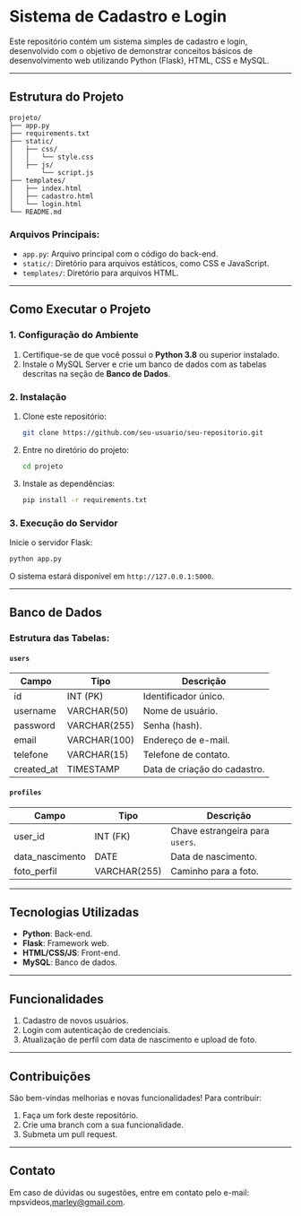 # Sistema de Cadastro e Login

Este repositório contém um sistema simples de cadastro e login, desenvolvido com o objetivo de demonstrar conceitos básicos de desenvolvimento web utilizando Python (Flask), HTML, CSS e MySQL.

---

## Estrutura do Projeto

```
projeto/
├── app.py
├── requirements.txt
├── static/
│   ├── css/
│   │   └── style.css
│   ├── js/
│       └── script.js
├── templates/
│   ├── index.html
│   ├── cadastro.html
│   └── login.html
└── README.md
```

### Arquivos Principais:
- `app.py`: Arquivo principal com o código do back-end.
- `static/`: Diretório para arquivos estáticos, como CSS e JavaScript.
- `templates/`: Diretório para arquivos HTML.

---

## Como Executar o Projeto

### 1. Configuração do Ambiente
1. Certifique-se de que você possui o **Python 3.8** ou superior instalado.
2. Instale o MySQL Server e crie um banco de dados com as tabelas descritas na seção de **Banco de Dados**.

### 2. Instalação
1. Clone este repositório:
   ```bash
   git clone https://github.com/seu-usuario/seu-repositorio.git
   ```
2. Entre no diretório do projeto:
   ```bash
   cd projeto
   ```
3. Instale as dependências:
   ```bash
   pip install -r requirements.txt
   ```

### 3. Execução do Servidor
Inicie o servidor Flask:
```bash
python app.py
```
O sistema estará disponível em `http://127.0.0.1:5000`.

---

## Banco de Dados

### Estrutura das Tabelas:

#### `users`
| Campo         | Tipo        | Descrição                   |
|---------------|-------------|-------------------------------|
| id            | INT (PK)    | Identificador único.         |
| username      | VARCHAR(50) | Nome de usuário.             |
| password      | VARCHAR(255)| Senha (hash).                |
| email         | VARCHAR(100)| Endereço de e-mail.          |
| telefone      | VARCHAR(15) | Telefone de contato.         |
| created_at    | TIMESTAMP   | Data de criação do cadastro. |

#### `profiles`
| Campo            | Tipo        | Descrição                  |
|------------------|-------------|-----------------------------|
| user_id          | INT (FK)    | Chave estrangeira para `users`. |
| data_nascimento  | DATE        | Data de nascimento.        |
| foto_perfil      | VARCHAR(255)| Caminho para a foto.       |

---

## Tecnologias Utilizadas

- **Python**: Back-end.
- **Flask**: Framework web.
- **HTML/CSS/JS**: Front-end.
- **MySQL**: Banco de dados.

---

## Funcionalidades

1. Cadastro de novos usuários.
2. Login com autenticação de credenciais.
3. Atualização de perfil com data de nascimento e upload de foto.

---

## Contribuições

São bem-vindas melhorias e novas funcionalidades! Para contribuir:
1. Faça um fork deste repositório.
2. Crie uma branch com a sua funcionalidade.
3. Submeta um pull request.

---

## Contato
Em caso de dúvidas ou sugestões, entre em contato pelo e-mail: mpsvideos,marley@gmail.com.
